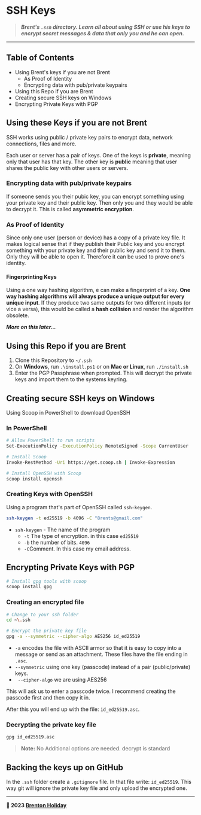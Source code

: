 # SSH Keys

> ***Brent's `.ssh` directory. Learn all about using SSH or use his keys to encrypt secret messages & data that only you and he can open.***

---

## Table of Contents

- Using Brent's keys if you are not Brent
  - As Proof of Identity
  - Encrypting data with pub/private keypairs
- Using this Repo if you are Brent
- Creating secure SSH keys on Windows
- Encrypting Private Keys with PGP

## Using these Keys if you are not Brent

SSH works using public / private key pairs to encrypt data, network connections, files and more.

Each user or server has a pair of keys. One of the keys is **private**, meaning only that user has that key. The other key is **public** meaning that user shares the public key with other users or servers.

### Encrypting data with pub/private keypairs

If someone sends you their pubic key, you can encrypt something using your private key and their public key. Then only you and they would be able to decrypt it. This is called **asymmetric encryption**.

### As Proof of Identity

Since only one user (person or device) has a copy of a private key file. It makes logical sense that if they publish their Public key and you encrypt something with your private key and their public key and send it to them. Only they will be able to open it. Therefore it can be used to prove one's identity.

#### **Fingerprinting Keys**

Using a one way hashing algorithm, e can make a fingerprint of a key. **One way hashing algorithms will always produce a unique output for every unique input**. If they produce two same outputs for two different inputs (or vice a versa), this would be called a **hash collision** and render the algorithm obsolete.

***More on this later...***

## Using this Repo if you are Brent

1. Clone this Repository to `~/.ssh`
2. On **Windows**, run `.\install.ps1` or on **Mac or Linux**, run `./install.sh` 
3. Enter the PGP Passphrase when prompted. This will decrypt the private keys and import them to the systems keyring.

## Creating secure SSH keys on Windows

Using Scoop in PowerShell to download OpenSSH

### In PowerShell

```bash
# Allow PowerShell to run scripts
Set-ExecutionPolicy -ExecutionPolicy RemoteSigned -Scope CurrentUser

# Install Scoop
Invoke-RestMethod -Uri https://get.scoop.sh | Invoke-Expression

# Install OpenSSH with Scoop
scoop install openssh
```

### Creating Keys with OpenSSH

Using a program that's part of OpenSSH called `ssh-keygen`.

```bash
ssh-keygen -t ed25519 -b 4096 -C "8rents@gmail.com"
```

- `ssh-keygen` - The name of the program
  - `-t` The type of encryption. in this case `ed25519`
  - `-b` the number of bits. `4096`
  - `-C`Comment. In this case my email address.

## Encrypting Private Keys with PGP

```bash
# Install gpg tools with scoop
scoop install gpg
```

### Creating an encrypted file

```bash
# Change to your ssh folder
cd ~\.ssh

# Encrypt the private key file
gpg -a --symmetric --cipher-algo AES256 id_ed25519
```

- `-a` encodes the file with ASCII armor so that it is easy to copy into a message or send as an attachment. These files have the file ending in `.asc`.
- `--symmetric` using one key (passcode) instead of a pair (public/private) keys.
- ` --cipher-algo` we are using AES256

This will ask us to enter a passcode twice. I recommend creating the passcode first and then copy it in.

After this you will end up with the file: `id_ed25519.asc`.

### Decrypting the private key file

```																																																																		bash
gpg id_ed25519.asc
```

> **Note:** No Additional options are needed. decrypt is standard

## Backing the keys up on GitHub

In the `.ssh` folder create a `.gitignore` file. In that file write: `id_ed25519`. This way git will ignore the private key file and only upload the encrypted one.



---

**🤍 2023 [Brenton Holiday](https://brenton.holiday)**